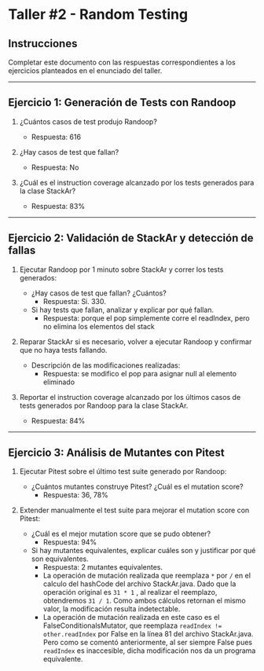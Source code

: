 # Taller #2 - Random Testing

## Instrucciones
Completar este documento con las respuestas correspondientes a los ejercicios planteados en el enunciado del taller.

---

## Ejercicio 1: Generación de Tests con Randoop

1. ¿Cuántos casos de test produjo Randoop?
   - Respuesta: 616

2. ¿Hay casos de test que fallan?
   - Respuesta: No

3. ¿Cuál es el instruction coverage alcanzado por los tests generados para la clase StackAr?
   - Respuesta: 83%

---

## Ejercicio 2: Validación de StackAr y detección de fallas

1. Ejecutar Randoop por 1 minuto sobre StackAr y correr los tests generados:
   - ¿Hay casos de test que fallan? ¿Cuántos?
     - Respuesta: Si. 330.
   - Si hay tests que fallan, analizar y explicar por qué fallan.
     - Respuesta: porque el pop simplemente corre el readIndex, pero no elimina los elementos del stack

2. Reparar StackAr si es necesario, volver a ejecutar Randoop y confirmar que no haya tests fallando.
   - Descripción de las modificaciones realizadas:
     - Respuesta: se modifico el pop para asignar null al elemento eliminado

3. Reportar el instruction coverage alcanzado por los últimos casos de tests generados por Randoop para la clase StackAr.
   - Respuesta: 84%

---

## Ejercicio 3: Análisis de Mutantes con Pitest

1. Ejecutar Pitest sobre el último test suite generado por Randoop:
   - ¿Cuántos mutantes construye Pitest? ¿Cuál es el mutation score?
     - Respuesta: 36, 78%

2. Extender manualmente el test suite para mejorar el mutation score con Pitest:
   - ¿Cuál es el mejor mutation score que se pudo obtener?
     - Respuesta: 94%
   - Si hay mutantes equivalentes, explicar cuáles son y justificar por qué son equivalentes.
     - Respuesta: 2 mutantes equivalentes.
     - La operación de mutación realizada que reemplaza `*` por `/` en el calculo del hashCode del archivo StackAr.java. Dado que la operación original es `31 * 1` , al realizar el reemplazo, obtendremos `31 / 1`. Como ambos cálculos retornan el mismo valor, la modificación resulta indetectable.
     - La operación de mutación realizada en este caso es el FalseConditionalsMutator, que reemplaza `readIndex != other.readIndex` por False en la línea 81 del archivo StackAr.java. Pero como se comentó anteriormente, al ser siempre False pues `readIndex` es inaccesible, dicha modificación nos da un programa equivalente.

